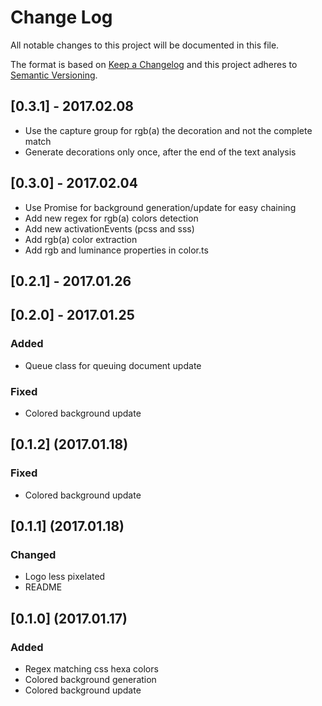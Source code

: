 # Change Log
All notable changes to this project will be documented in this file.

The format is based on [Keep a Changelog](http://keepachangelog.com/) 
and this project adheres to [Semantic Versioning](http://semver.org/).

## [0.3.1] - 2017.02.08

- Use the capture group for rgb(a) the decoration and not the complete match
- Generate decorations only once, after the end of the text analysis

## [0.3.0] - 2017.02.04

- Use Promise for background generation/update for easy chaining
- Add new regex for rgb(a) colors detection
- Add new activationEvents (pcss and sss)
- Add rgb(a) color extraction
- Add rgb and luminance properties in color.ts

## [0.2.1] - 2017.01.26

## [0.2.0] - 2017.01.25
### Added
- Queue class for queuing document update

### Fixed
- Colored background update

## [0.1.2] (2017.01.18)
### Fixed
- Colored background update

## [0.1.1] (2017.01.18)
### Changed
- Logo less pixelated
- README

## [0.1.0] (2017.01.17)
### Added
- Regex matching css hexa colors
- Colored background generation
- Colored background update

